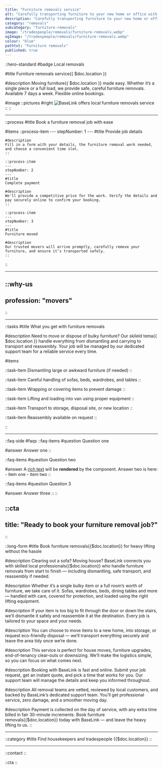 ```yaml
---
title: "Furniture removals service"
alt: "Carefully transporting furniture to your new home or office with minimal hassle"
description: "Carefully transporting furniture to your new home or office with minimal hassle"
category: "removals"
subcategory: "furniture-removals"
image: "/tradespeople/removals/furniture-removals.webp"
ogImage: "/tradespeople/removals/furniture-removals.webp"
colour: "blue"
pathtxt: "Furniture removals"
published: true
---
```


::hero-standard
#badge
Local removals

#title
Furniture removals service{{ $doc.location }}

#description
Moving furniture{{ $doc.location }} made easy. Whether it’s a single piece or a full load, we provide safe, careful furniture removals. Available 7 days a week. Flexible online bookings.

#image
    ::pictures
    #right
    ![BaseLink offers local furniture removals service](/tradespeople/removals/furniture-removals.webp)
    ::
::

---

::process
#title
Book a furniture removal job with ease

#items
    ::process-item
    ---
    stepNumber: 1
    ---
    #title
    Provide job details

    #description
    Fill in a form with your details, the furniture removal work needed, and choose a convenient time slot.
    ::
    
    ::process-item
    ---
    stepNumber: 2
    ---
    #title
    Complete payment

    #description
    We'll provide a competitive price for the work. Verify the details and pay securely online to confirm your booking.
    ::

    ::process-item
    ---
    stepNumber: 3
    ---
    #title
    Furniture moved

    #description
    Our trusted movers will arrive promptly, carefully remove your furniture, and ensure it’s transported safely.
    ::
::

---

::why-us
---
profession: "movers"
---
::

---

::tasks
#title
What you get with furniture removals

#description
Need to move or dispose of bulky furniture? Our skileld tema{{ $doc.location }} handle everything from dismantling and carrying to transport and reassembly. Your job will be managed by our dedicated support team for a reliable service every time.

#items

  ::task-item
  Dismantling large or awkward furniture (if needed)
  ::

  ::task-item
  Careful handling of sofas, beds, wardrobes, and tables
  ::

  ::task-item
  Wrapping or covering items to prevent damage
  ::

  ::task-item
  Lifting and loading into van using proper equipment
  ::

  ::task-item
  Transport to storage, disposal site, or new location
  ::

  ::task-item
  Reassembly available on request
  ::

::

---

::faq-side
#faqs
  ::faq-items
  #question
  Question one

  #answer
  Answer one
  ::

  ::faq-items
  #question
  Question two

  #answer
  A [rich text](/services/commercial-cleaning) will be **rendered** by the component.
  Answer two is here:
    - item one
    - item two
  ::

  ::faq-items
  #question
  Question 3

  #answer
  Answer three
  ::
::

::cta
---
title: "Ready to book your furniture removal job?"
---
::

::long-form
#title
Book furniture removals{{$doc.location}} for heavy lifting without the hassle

#description
Clearing out a sofa? Moving house? BaseLink connects you with skilled local professionals{{$doc.location}} who handle furniture removals from start to finish — including dismantling, safe transport, and reassembly if needed.

#description
Whether it’s a single bulky item or a full room’s worth of furniture, we take care of it. Sofas, wardrobes, beds, dining tables and more — handled with care, covered for protection, and loaded using the right lifting equipment.

#description
If your item is too big to fit through the door or down the stairs, we’ll dismantle it safely and reassemble it at the destination. Every job is tailored to your space and your needs.

#description
You can choose to move items to a new home, into storage, or request eco-friendly disposal — we’ll transport everything securely and leave the area tidy once we’re done.

#description
This service is perfect for house moves, furniture upgrades, end-of-tenancy clear-outs or downsizing. We’ll make the logistics simple, so you can focus on what comes next.

#description
Booking with BaseLink is fast and online. Submit your job request, get an instant quote, and pick a time that works for you. Our support team will manage the details and keep you informed throughout.

#description
All removal teams are vetted, reviewed by local customers, and backed by BaseLink’s dedicated support team. You’ll get professional service, zero damage, and a smoother moving day.

#description
Payment is collected on the day of service, with any extra time billed in fair 30-minute increments. Book furniture removals{{$doc.location}} today with BaseLink — and leave the heavy lifting to us.
::

---

::category
#title
Find housekeepers and tradespeople {{$doc.location}}
::

---

::contact
::

::cta
::